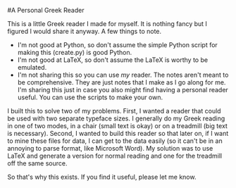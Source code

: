 #A Personal Greek Reader

This is a little Greek reader I made for myself. It is nothing fancy but I figured I would share it anyway. A few things to note.

*   I'm not good at Python, so don't assume the simple Python script for making this (create.py) is good Python.
*   I'm not good at LaTeX, so don't assume the LaTeX is worthy to be emulated.
*   I'm not sharing this so you can use *my* reader. The notes aren't meant to be comprehensive. They are just notes that I make as I go along for me. I'm sharing this just in case you also might find having a personal reader useful. You can use the scripts to make your own.

I built this to solve two of my problems. First, I wanted a reader that could be used with two separate typeface sizes. I generally do my Greek reading in one of two modes, in a chair (small text is okay) or on a treadmill (big text is necessary). Second, I wanted to build this reader so that later on, if I want to mine these files for data, I can get to the data easily (so it can't be in an annoying to parse format, like Microsoft Word). My solution was to use LaTeX and generate a version for normal reading and one for the treadmill off the same source.

So that's why this exists. If you find it useful, please let me know.